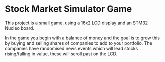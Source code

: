 # Stock Market Simulator Game
This project is a small game, using a 16x2 LCD display and an STM32 Nucleo board.

In the game you begin with a balance of money and the goal is to grow this by buying and selling shares of companies to add to your portfolio. The companies have randomised news events which will lead stocks rising/falling in value, these will scroll past on the LCD.